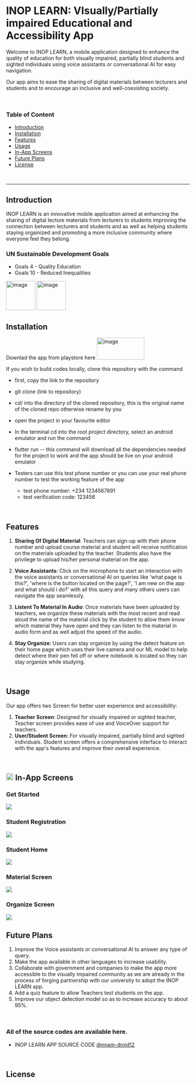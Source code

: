 # INOP LEARN: VIsually/Partially impaired Educational and Accessibility App



Welcome to INOP LEARN, a mobile application designed to enhance the quality of education for both visually impaired, partially blind students and sighted individuals using voice assistants or conversational AI for easy navigation.

Our app aims to ease the sharing of digital materials between lecturers and students and to encourage an inclusive and well-coexisting society.

</br>

### Table of Content

- [Introduction](#introduction)
- [Installation](#install)
- [Features](#features)
- [Usage](#usage)
- [In-App Screens](#in-app)
- [Future Plans](#future-plans)
- [License](#license)

</br>

------

<a name="introduction"></a>
##  Introduction

INOP LEARN is an innovative mobile application aimed at enhancing the sharing of digital lecture materials from lecturers to students improving the connection between lecturers and students and as well as helping students staying orgainized and promoting a more inclusive community where everyone feel they belong.

### UN Sustainable Development Goals

- Goals 4 - Quality Education
- Goals 10 - Reduced Inequalities

<img width="80" alt="image" src="./dev_assets/goal-4.png">
<img width="80" alt="image" src="./dev_assets/goal-10.png">

</br>

<a name="install"></a>
## Installation

Downlad the app from playstore here [<img width="130" height="60" alt="image" src="./dev_assets/playstore-image2.png">](https://play.google.com/store/apps/details?id=com.nnatech.inop_learn)

If you wish to build codes locally, clone this repository with the command
- first, copy the link to the repository
- git clone (link to repository)
- cd/ into the directory of the cloned repository, this is the original name of the cloned repo otherwise rename by you
- open the project in your favourite editor
- In the terminal cd into the root project directory, select an android emulator and run the command
- flutter run -- this command will download all the dependencies needed for the project to work and the app should be live on your android emulator

- Testers can use this test phone number or you can use your real phone number to test the working feature of the app
  - test phone number: +234 1234567891
  - test verification code: 123456
</br>

<a name="features"></a>
## Features

1. **Sharing Of Digital Material**: Teachers can sign-up with their phone number and upload course material and student will receive notification on the materials uploaded by the teacher. Students also have the privilege to upload his/her personal material on the app.

2. **Voice Assistants**: Click on the microphone to start an interaction with the voice assistants or conversational AI on queries like 'what page is this?', 'where is the button located on the page?', 'I am new on the app and what should i do?' with all this query and many others users can navigate the app seamlessly.

3. **Listent To Material In Audio**: Once materials have been uploaded by teachers, we organize these materials with the most recent and read aloud the name of the material click by the student to allow them know which material they have open and they can listen to the material in audio form and as well adjust the speed of the audio.

3. **Stay Organize**: Users can stay organize by using the detect feature on their home page which uses their live camera and our ML model to help detect where their pen fell off or where notebook is located so they can stay organize while studying.
</br>

<a name="usage"></a>
##  Usage

Our app offers two Screen for better user experience and accessibility:

1. **Teacher Screen**: Designed for visually impaired or sighted teacher, Teacher screen provides ease of use and VoiceOver support for teachers.
2. **User/Student Screen**: For visually impaired, partially blind and sighted individuals. Student screen offers a comprehensive interface to interact with the app's features and improve their overall experience.

</br>

<a name="in-app"></a>
## <img width="20" alt="image" src="./dev_assets/inop-learn-logo.png"> In-App Screens

### Get Started
<img src="./dev_assets/get-started-screen.png">

### Student Registration
<img src="./dev_assets/student-screen.png">

### Student Home
<img src="./dev_assets/student-home-screen.png">

### Material Screen
<img src="./dev_assets/student-material-screen.png">

### Organize Screen
<img src="./dev_assets/student-organize-screen.png">

</br>

<a name="future-plans"></a>
## Future Plans

1. Improve the Voice assistants or conversational AI to answer any type of query.
2. Make the app available in other languages to increase usability.
3. Collaborate with government and companies to make the app more accessible to the visually impaired community as we are already in the process of forging partnership with our university to adopt the INOP LEARN app.
4. Add a quiz feature to allow Teachers test students on the app.
5. Improve our object detection model so as to increase accuracy to about 95%.


</br>

### All of the source codes are available here.

- INOP LEARN APP SOURCE CODE [@nnam-droid12](https://github.com/nnam-droid12/inop-learn)

</br>

<a name="license"></a>
## License

